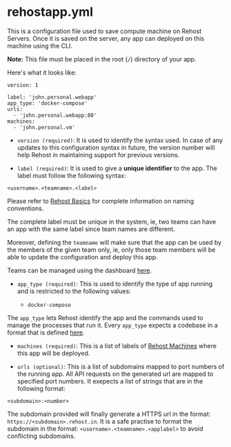 # rehostapp.yml

This is a configuration file used to save compute machine on Rehost Servers. Once it is saved on the server, any app can deployed on this machine using the CLI.

**Note:** This file must be placed in the root (`/`) directory of your app.

Here's what it looks like:

```
version: 1

label: 'john.personal.webapp'
app_type: 'docker-compose'
urls:
  - 'john.personal.webapp:80'
machines:
  - 'john.personal.vm'

```

* `version (required)`: It is used to identify the syntax used. In case of any updates to this configuration syntax in future, the version number will help Rehost in maintaining support for previous versions.

* `label (required)`: It is used to give a **unique identifier** to the app. The label must follow the following syntax:

```
<username>.<teamname>.<label>
```
Please refer to [Rehost Basics](/getting-started//basics.md) for complete information on naming conventions.

The complete label must be unique in the system, ie, two teams can have an app with the same label since team names are different.

Moreover, defining the `teamname` will make sure that the app can be used by the members of the given team only, ie, only those team members will be able to update the configuration and deploy this app.

Teams can be managed using the dashboard [here](https://rehost.in/dashboard/team).

* `app_type (required)`: This is used to identify the type of app running and is restricted to the following values:

  * `docker-compose`

The `app_type` lets Rehost identify the app and the commands used to manage the processes that run it. Every `app_type` expects a codebase in a format that is defined [here](#).

* `machines (required)`: This is a list of labels of [Rehost Machines](/rehost-cli/rehostmachine.md) where this app will be deployed.

* `urls (optional)`: This is a list of subdomains mapped to port numbers of the running app. All API requests on the generated url are mapped to specified port numbers. It exepects a list of strings that are in the following format:

```
<subdomain>:<number>
```
The subdomain provided will finally generate a HTTPS url in the format: `https://<subdomain>.rehost.in`. It is a safe practise to format the subdomain in the format: `<username>.<teamname>.<applabel>` to avoid conflicting subdomains.


